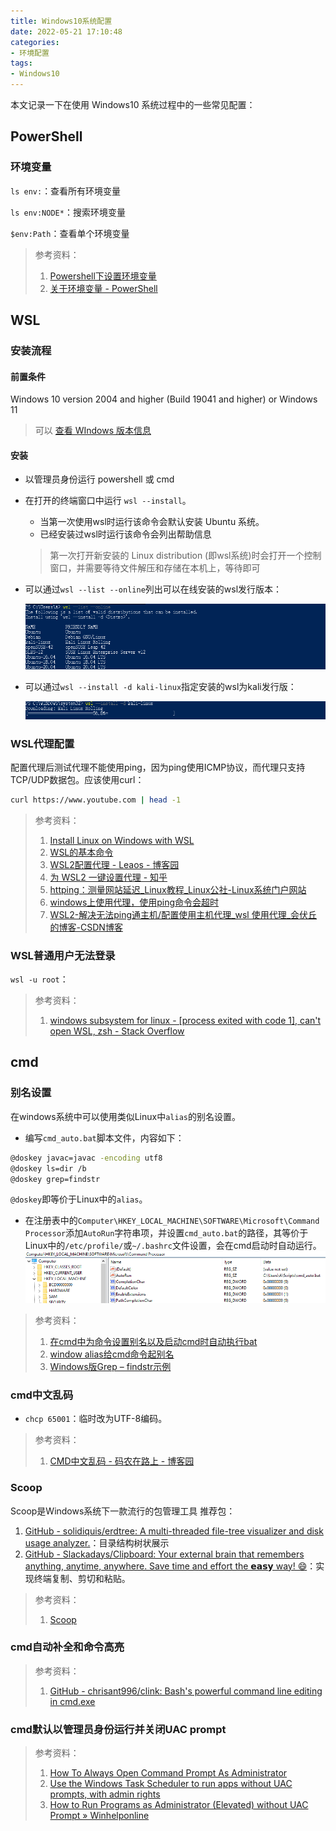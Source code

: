 ```yaml
---
title: Windows10系统配置
date: 2022-05-21 17:10:48
categories:
- 环境配置
tags:
- Windows10
---
```


本文记录一下在使用 Windows10 系统过程中的一些常见配置：

<!--more-->

## PowerShell

### 环境变量

`ls env:`：查看所有环境变量

`ls env:NODE*`：搜索环境变量

`$env:Path`：查看单个环境变量

> 参考资料：
>
> 1. [Powershell下设置环境变量](https://www.cnblogs.com/liuyt/p/5677781.html)
> 2. [关于环境变量 - PowerShell](https://docs.microsoft.com/zh-cn/powershell/module/microsoft.powershell.core/about/about_environment_variables?view=powershell-7.2)

## WSL

### 安装流程

#### 前置条件

Windows 10 version 2004 and higher (Build 19041 and higher) or Windows 11

> 可以 [查看 WIndows 版本信息](https://tom89757.github.io/2022/05/22/Windows10%E5%B8%B8%E8%A7%81%E6%93%8D%E4%BD%9C/#%E6%9F%A5%E7%9C%8B-windows%E7%89%88%E6%9C%AC%E4%BF%A1%E6%81%AF)

#### 安装

- 以管理员身份运行 powershell 或 cmd

- 在打开的终端窗口中运行 `wsl --install`。

  - 当第一次使用wsl时运行该命令会默认安装 Ubuntu 系统。
  - 已经安装过wsl时运行该命令会列出帮助信息

  > 第一次打开新安装的 Linux distribution (即wsl系统)时会打开一个控制窗口，并需要等待文件解压和存储在本机上，等待即可

- 可以通过`wsl --list --online`列出可以在线安装的wsl发行版本：

  ![image-20220522210152668](https://raw.githubusercontent.com/Tom89757/ImageHost/main/hexo/image-20220522210152668.png)

- 可以通过`wsl --install -d kali-linux`指定安装的wsl为kali发行版：

  ![image-20220522210402831](https://raw.githubusercontent.com/Tom89757/ImageHost/main/hexo/image-20220522210402831.png)
### WSL代理配置
配置代理后测试代理不能使用ping，因为ping使用ICMP协议，而代理只支持TCP/UDP数据包。应该使用curl：
```bash
curl https://www.youtube.com | head -1
```
> 参考资料：
> 1. [Install Linux on Windows with WSL](https://docs.microsoft.com/en-us/windows/wsl/install)
> 2. [WSL的基本命令](https://docs.microsoft.com/zh-cn/windows/wsl/basic-commands)
> 3. [WSL2配置代理 - Leaos - 博客园](https://www.cnblogs.com/tuilk/p/16287472.html)
> 4. [为 WSL2 一键设置代理 - 知乎](https://zhuanlan.zhihu.com/p/153124468)
> 5. [httping：测量网站延迟_Linux教程_Linux公社-Linux系统门户网站](https://www.linuxidc.com/Linux/2016-05/131448.htm)
> 6. [windows上使用代理，使用ping命令会超时](https://blog.csdn.net/zhongliangtang/article/details/81280460)
> 7. [WSL2-解决无法ping通主机/配置使用主机代理_wsl 使用代理_会伏丘的博客-CSDN博客](https://blog.csdn.net/fur_pikachu/article/details/127973376)

### WSL普通用户无法登录
`wsl -u root`：
> 参考资料：
> 1. [windows subsystem for linux - [process exited with code 1], can't open WSL, zsh - Stack Overflow](https://stackoverflow.com/questions/67261530/process-exited-with-code-1-cant-open-wsl-zsh)
## cmd
### 别名设置
在windows系统中可以使用类似Linux中`alias`的别名设置。
- 编写`cmd_auto.bat`脚本文件，内容如下：
```bash
@doskey javac=javac -encoding utf8
@doskey ls=dir /b
@doskey grep=findstr
```
`@doskey`即等价于Linux中的`alias`。
- 在注册表中的`Computer\HKEY_LOCAL_MACHINE\SOFTWARE\Microsoft\Command Processor`添加`AutoRun`字符串项，并设置`cmd_auto.bat`的路径，其等价于Linux中的`/etc/profile/`或`~/.bashrc`文件设置，会在cmd启动时自动运行。
![](https://raw.githubusercontent.com/Tom89757/ImageHost/main/hexo/20221014235536.png)

> 参考资料：
> 1. [在cmd中为命令设置别名以及启动cmd时自动执行bat](https://www.cnblogs.com/fstang/archive/2013/04/06/3002006.html)
> 2. [window alias给cmd命令起别名](https://www.cnblogs.com/onelikeone/p/10783497.html)
> 3. [Windows版Grep – findstr示例](https://blog.csdn.net/cyan20115/article/details/106551191)


### cmd中文乱码
- `chcp 65001`：临时改为UTF-8编码。
> 参考资料：
> 1. [CMD中文乱码 - 码农在路上 - 博客园](https://www.cnblogs.com/lzmrex/articles/12553666.html)

### Scoop
Scoop是Windows系统下一款流行的包管理工具
推荐包：
1. [GitHub - solidiquis/erdtree: A multi-threaded file-tree visualizer and disk usage analyzer.](https://github.com/solidiquis/erdtree)：目录结构树状展示
2. [GitHub - Slackadays/Clipboard: Your external brain that remembers anything, anytime, anywhere. Save time and effort the 𝗲𝗮𝘀𝘆 way! 😄](https://github.com/Slackadays/Clipboard)：实现终端复制、剪切和粘贴。
> 参考资料：
> 1. [Scoop](https://scoop.sh/)

### cmd自动补全和命令高亮

> 参考资料：
> 1. [GitHub - chrisant996/clink: Bash's powerful command line editing in cmd.exe](https://github.com/chrisant996/clink)

### cmd默认以管理员身份运行并关闭UAC prompt

> 参考资料：
> 1. [How To Always Open Command Prompt As Administrator](https://www.intowindows.com/how-to-always-run-command-prompt-as-administrator/)
> 2. [Use the Windows Task Scheduler to run apps without UAC prompts, with admin rights](https://www.digitalcitizen.life/use-task-scheduler-launch-programs-without-uac-prompts/)
> 3. [How to Run Programs as Administrator (Elevated) without UAC Prompt » Winhelponline](https://www.winhelponline.com/blog/run-programs-elevated-without-getting-the-uac-prompt/)